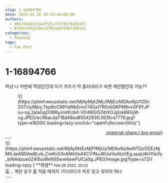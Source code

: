 ```yaml
---
slug: 1-16894766
date: 2022-02-26 20:15:54+09:00
authors:
  - 98e25bdb4c3aadf25c3f5782f8a5b357
  - 67b4c6fb2220ac6705aa97046f3503a1
categories:
  - Hayoung
tags:
  - Fan Post
---
```


# 1-16894766

<div class="post-container" markdown="1">
<div class="content-container md-sidebar__scrollwrap" markdown="1">

하냥 나 저번에 먹었던건데 이거 치즈가 막 흘러내리구 속엔 계란찜인데 가능??
<figure markdown="1">
![](https://phinf.wevpstatic.net/MjAyMjA2MjJfMjEx/MDAxNjU1ODc2OTUyMjky.Tkp8nC99YaWbEnoV74Gxf7R0xb0KPM9vxGF9YJPxu-og.2alaGgO0BRyJmWUbX-VD48lGiS7dtXOJjdzkB6GjW-cg.JPEG/ec96acda718d48ea8554293fc393fce7776.jpg?type=e1920){ loading=lazy onclick="openFullscreen(this)"}
</figure>


</div>
</div>

<div style="text-align: right;" markdown="1">
<a href="https://weverse.io/fromis9/fanpost/1-16894766" style="text-align: right;">:material-share:{.big-emoji}</a>
</div>
---

<div class="comments-container md-sidebar__scrollwrap" markdown="1">
<div class="comment" markdown="1">
<div class='id-container' markdown="1">
![](https://phinf.wevpstatic.net/MjAyMzExMjFfMjUz/MDAxNzAwNTQzODEzNjM0.dsABDAwBLvb_CmKv53nAMh0x44CV1NvJRUsHloAtzVEg.spqUAHYle7q_biNAdzoaGZ4l5soReNS5ww6awFUlCa0g.JPEG/image.jpg?type=s72){ loading=lazy }
**<span class="artist">하영</span>** <small>Feb 26 2022, 20:22</small><br>
</div>
<div class='comment-body' markdown="1">
흠... 계란 넣구 좀 익을 때까지 기다리다가 치즈 넣고 섞어야 하나
</div>
</div>
</div>
---
